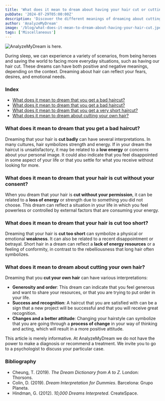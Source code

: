 ```yaml
---
title: 'What does it mean to dream about having your hair cut or cutting your hair?'
pubDate: '2024-07-29T05:00:00Z'
description: 'Discover the different meanings of dreaming about cutting or having your hair cut. Explore the interpretations of these dreams and how they can reflect aspects of your life.'
author: 'AnalyzeMyDream'
image: '/blog/what-does-it-mean-to-dream-about-having-your-hair-cut.jpeg'
tags: ['Miscellaneous']
---
```


![AnalyzeMyDream is here.](/blog/what-does-it-mean-to-dream-about-having-your-hair-cut.jpeg)

During sleep, we can experience a variety of scenarios, from being heroes and saving the world to facing more everyday situations, such as having our hair cut. These dreams can have both positive and negative meanings, depending on the context. Dreaming about hair can reflect your fears, desires, and emotional needs.

### Index

- [What does it mean to dream that you get a bad haircut?](#what-does-it-mean-to-dream-that-you-get-a-bad-haircut)
- [What does it mean to dream that you get a bad haircut?](#what-does-it-mean-to-dream-that-you-get-a-bad-haircut)
- [What does it mean to dream that you get a very short haircut?](#what-does-it-mean-to-dream-that-you-get-a-very-short-haircut)
- [What does it mean to dream about cutting your own hair?](#what-does-it-mean-to-dream-about-cutting-your-own-hair)

### What does it mean to dream that you get a bad haircut?

Dreaming that your hair is **cut badly** can have several interpretations. In many cultures, hair symbolizes strength and energy. If in your dream the haircut is unsatisfactory, it may be related to a **low energy** or concerns about your personal image. It could also indicate that you feel disappointed in some aspect of your life or that you settle for what you receive without looking for more.

### What does it mean to dream that your hair is cut without your consent?

When you dream that your hair is **cut without your permission**, it can be related to a **loss of energy** or strength due to something you did not choose. This dream can reflect a situation in your life in which you feel powerless or controlled by external factors that are consuming your energy.

### What does it mean to dream that your hair is cut too short?

Dreaming that your hair is **cut too short** can symbolize a physical or emotional **weakness**. It can also be related to a recent disappointment or betrayal. Short hair in a dream can reflect a **lack of energy resources** or a feeling of conformity, in contrast to the rebelliousness that long hair often symbolizes.

### What does it mean to dream about cutting your own hair?

Dreaming that you **cut your own hair** can have various interpretations:
- **Generosity and order**: This dream can indicate that you feel generous and want to share your resources, or that you are trying to put order in your life.
- **Success and recognition**: A haircut that you are satisfied with can be a sign that a new project will be successful and that you will receive great recognition.
- **Changes and a better attitude**: Changing your hairstyle can symbolize that you are going through a **process of change** in your way of thinking and acting, which will result in a more positive attitude.

This article is merely informative. At AnalyzeMyDream we do not have the power to make a diagnosis or recommend a treatment. We invite you to go to a psychologist to discuss your particular case.

### Bibliography

- Cheung, T. (2019). *The Dream Dictionary from A to Z*. London: Thorsons.
- Colin, D. (2019). *Dream Interpretation for Dummies*. Barcelona: Grupo Planeta.
- Hindman, G. (2012). *10,000 Dreams Interpreted*. CreateSpace.